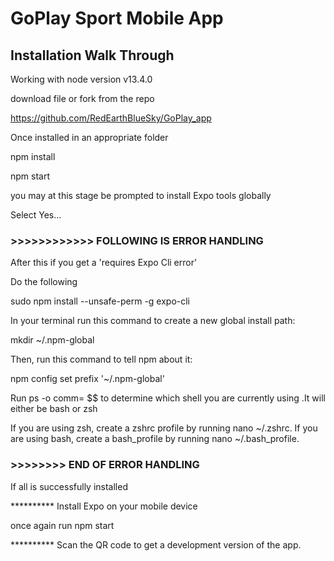 # GoPlay Sport Mobile App
## Installation Walk Through

Working with node version v13.4.0

download file or fork from the repo

https://github.com/RedEarthBlueSky/GoPlay_app

Once installed in an appropriate folder

npm install

npm start

you may at this stage be prompted to install Expo tools globally

Select Yes...


### >>>>>>>>>>>> FOLLOWING IS ERROR HANDLING

After this if you get a 'requires Expo Cli error'

Do the following

sudo npm install --unsafe-perm -g expo-cli

In your terminal run this command to create a new global install path:  

mkdir ~/.npm-global

Then, run this command to tell npm about it:  

npm config set prefix '~/.npm-global'

Run ps -o comm= $$ to determine which shell you are currently using .It will either be bash or zsh

If you are using zsh, create a zshrc profile by running nano ~/.zshrc. If you are using bash, create a bash_profile by running nano ~/.bash_profile.

###  >>>>>>>> END OF ERROR HANDLING


If all is successfully installed

**********  Install Expo on your mobile device

once again run npm start

**********  Scan the QR code to get a development version of the app.
